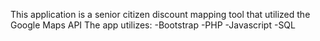 This application is a senior citizen discount mapping tool that utilized the Google Maps API
The app utilizes:
  -Bootstrap
  -PHP
  -Javascript
  -SQL
